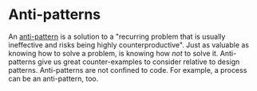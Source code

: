 # Anti-patterns

An [anti-pattern](https://en.wikipedia.org/wiki/Anti-pattern) is a solution to a "recurring problem that is usually ineffective and risks being highly counterproductive".
Just as valuable as knowing how to solve a problem, is knowing how _not_ to solve it.
Anti-patterns give us great counter-examples to consider relative to design patterns.
Anti-patterns are not confined to code. For example, a process can be an anti-pattern, too.
